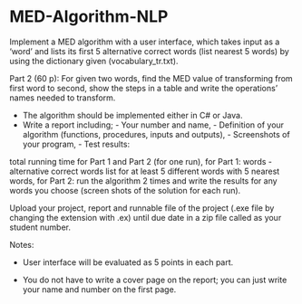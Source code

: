 # MED-Algorithm-NLP

 Implement a MED algorithm with a user interface, which takes input as a ‘word’ and lists its first 5 alternative correct words (list nearest 5 words) by using the dictionary given (vocabulary_tr.txt).

Part 2 (60 p): For given two words, find the MED value of transforming from first word to second, show the steps in a table and write the operations’ names needed to transform.

* The algorithm should be implemented either in C# or Java.
* Write a report including;
           - Your number and name,
           - Definition of your algorithm (functions, procedures, inputs and outputs),
           - Screenshots of your program,
           - Test results:

total running time for Part 1 and Part 2 (for one run),
for Part 1: words - alternative correct words list for at least 5 different words with 5 nearest words,
for Part 2: run the algorithm 2 times and write the results for any words you choose (screen shots of the solution for each run).

Upload your project, report and runnable file of the project (.exe file by changing the extension with .ex) until due date in a zip file called as your student number.

Notes:

- User interface will be evaluated as 5 points in each part.

- You do not have to write a cover page on the report; you can just write your name and number on the first page.
